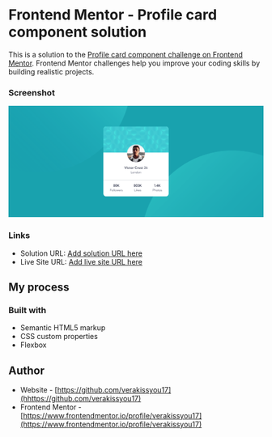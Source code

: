 # Frontend Mentor - Profile card component solution

This is a solution to the [Profile card component challenge on Frontend Mentor](https://www.frontendmentor.io/challenges/profile-card-component-cfArpWshJ). Frontend Mentor challenges help you improve your coding skills by building realistic projects.

### Screenshot

![](./images/Firefox_Screenshot_2024-02-11T17-13-03.553Z.png)

### Links

- Solution URL: [Add solution URL here](https://your-solution-url.com)
- Live Site URL: [Add live site URL here](https://your-live-site-url.com)

## My process

### Built with

- Semantic HTML5 markup
- CSS custom properties
- Flexbox

## Author

- Website - [https://github.com/verakissyou17](hhttps://github.com/verakissyou17)
- Frontend Mentor - [https://www.frontendmentor.io/profile/verakissyou17](https://www.frontendmentor.io/profile/verakissyou17)
